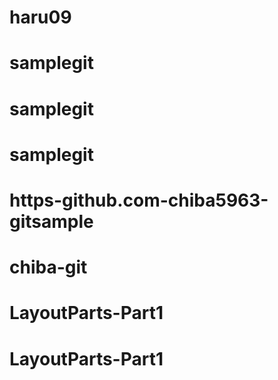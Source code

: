 # haru09
# samplegit
# samplegit
# samplegit
# https-github.com-chiba5963-gitsample
# chiba-git
# LayoutParts-Part1
# LayoutParts-Part1
